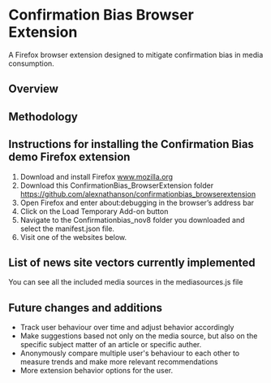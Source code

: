 # Confirmation Bias Browser Extension
A Firefox browser extension designed to mitigate confirmation bias in media consumption.

## Overview

## Methodology

## Instructions for installing the Confirmation Bias demo Firefox extension
1) Download and install Firefox www.mozilla.org
2) Download this ConfirmationBias_BrowserExtension folder https://github.com/alexnathanson/confirmationbias_browserextension
3) Open Firefox and enter about:debugging in the browser’s address bar
4) Click on the Load Temporary Add-on button
5) Navigate to the Confirmationbias_nov8 folder you downloaded and select the manifest.json file.
6) Visit one of the websites below.

## List of news site vectors currently implemented <br>
You can see all the included media sources in the mediasources.js file
  
## Future changes and additions
* Track user behaviour over time and adjust behavior accordingly
* Make suggestions based not only on the media source, but also on the specific subject matter of an article or specific auther. 
* Anonymously compare multiple user's behaviour to each other to measure trends and make more relevant recommendations
* More extension behavior options for the user.
